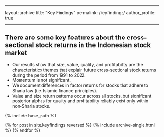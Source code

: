 

---
layout: archive
title: "Key Findings"
permalink: /keyfindings/
author_profile: true

---


## There are some key features about the cross-sectional stock returns in the Indonesian stock market

- Our results show that size, value, quality, and profitability are the characteristics themes that explain future cross-sectional stock returns during the period from 1991 to 2022. 
- Momentum is not significant. 
- We document differences in factor returns for stocks that adhere to Sharia law (i.e. Islamic finance principles). 
- Value and size return patterns occur across all stocks, but significant posterior alphas for quality and profitability reliably exist only within non-Sharia stocks.

{% include base_path %}

{% for post in site.keyfindings reversed %}
  {% include archive-single.html %}
{% endfor %}